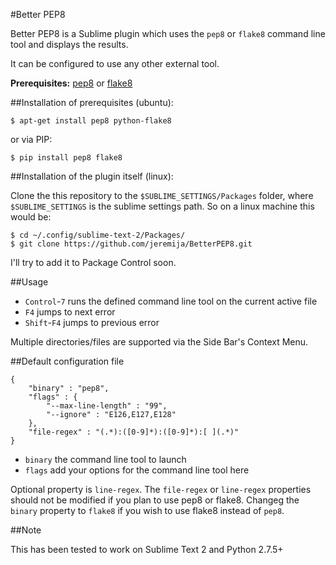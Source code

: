 #Better PEP8

Better PEP8 is a Sublime plugin which uses the `pep8` or `flake8` command line tool and displays
 the results.

It can be configured to use any other external tool.

**Prerequisites:** [pep8](https://pypi.python.org/pypi/pep8) or [flake8](https://pypi.python.org/pypi/flake8)

##Installation of prerequisites (ubuntu):

    $ apt-get install pep8 python-flake8

or via PIP:

    $ pip install pep8 flake8

##Installation of the plugin itself (linux):

Clone the this repository to the `$SUBLIME_SETTINGS/Packages` folder, where `$SUBLIME_SETTINGS` is the sublime settings path. So on a linux machine this would be:

    $ cd ~/.config/sublime-text-2/Packages/
    $ git clone https://github.com/jeremija/BetterPEP8.git

I'll try to add it to Package Control soon.

##Usage

- `Control`-`7` runs the defined command line tool on the current active file
- `F4` jumps to next error
- `Shift`-`F4` jumps to previous error

Multiple directories/files are supported via the Side Bar's Context Menu.

##Default configuration file

	{
		"binary" : "pep8",
		"flags" : {
			"--max-line-length" : "99",
			"--ignore" : "E126,E127,E128"
		},
		"file-regex" : "(.*):([0-9]*):([0-9]*):[ ](.*)"
	}

 - `binary` the command line tool to launch
 - `flags` add your options for the command line tool here

Optional property is `line-regex`. The `file-regex` or `line-regex` properties should not be modified if you plan to use pep8 or flake8. Changeg the `binary` property to `flake8` if you wish to use flake8 instead of `pep8`.

##Note

This has been tested to work on Sublime Text 2 and Python 2.7.5+
